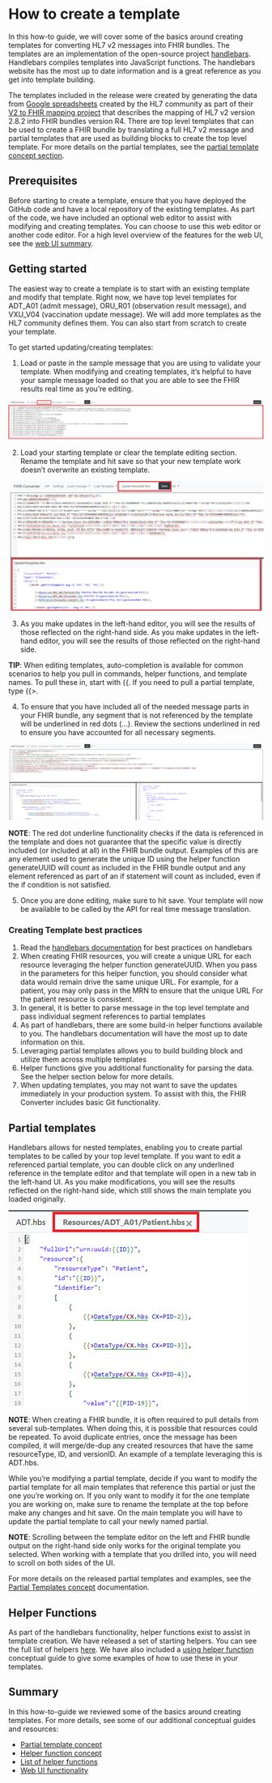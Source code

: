 # How to create a template

In this how-to guide, we will cover some of the basics around creating templates for converting HL7 v2 messages into FHIR bundles. The templates are an implementation of the open-source project [handlebars](https://handlebarsjs.com/). Handlebars compiles templates into JavaScript functions. The handlebars website has the most up to date information and is a great reference as you get into template building.

The templates included in the release were created by generating the data from [Google spreadsheets](https://docs.google.com/spreadsheets/d/1PaFYPSSq4oplTvw_4OgOn6h2Bs_CMvCAU9CqC4tPBgk) created by the HL7 community as part of their [V2 to FHIR mapping project](https://confluence.hl7.org/display/OO/2-To-FHIR+Project) that describes the mapping of HL7 v2 version 2.8.2 into FHIR bundles version R4. There are top level templates that can be used to create a FHIR bundle by translating a full HL7 v2 message and partial templates that are used as building blocks to create the top level template. For more details on the partial templates, see the [partial template concept section](partial-template-concept.md).

## Prerequisites

Before starting to create a template, ensure that you have deployed the GitHub code and have a local repository of the existing templates. As part of the code, we have included an optional web editor to assist with modifying and creating templates. You can choose to use this web editor or another code editor. For a high level overview of the features for the web UI, see the [web UI summary](web-ui-summary).

## Getting started

The easiest way to create a template is to start with an existing template and modify that template. Right now, we have top level templates for ADT_A01 (admit message), ORU_R01 (observation result message), and VXU_V04 (vaccination update message). We will add more templates as the HL7 community defines them. You can also start from scratch to create your template.

To get started updating/creating templates:

1. Load or paste in the sample message that you are using to validate your template. When modifying and creating templates, it’s helpful to have your sample message loaded so that you are able to see the FHIR results real time as you’re editing.

![load message](images/load-message.png)

2. Load your starting template or clear the template editing section. Rename the template and hit save so that your new template work doesn’t overwrite an existing template.

![load template](images/load-template.png)

3. As you make updates in the left-hand editor, you will see the results of those reflected on the right-hand side. As you make updates in the left-hand editor, you will see the results of those reflected on the right-hand side.


**TIP**: When editing templates, auto-completion is available for common scenarios to help you pull in commands, helper functions, and template names. To pull these in, start with {{. If you need to pull a partial template, type {{>.

4. To ensure that you have included all of the needed message parts in your FHIR bundle, any segment that is not referenced by the template will be underlined in red dots (…). Review the sections underlined in red to ensure you have accounted for all necessary segments.

![web UI](images/full-ui.png)


**NOTE**: The red dot underline functionality checks if the data is referenced in the template and does not guarantee that the specific value is directly included (or included at all) in the FHIR bundle output. Examples of this are any element used to generate the unique ID using the helper function generateUUID will count as included in the FHIR bundle output and any element referenced as part of an if statement will count as included, even if the if condition is not satisfied.

5. Once you are done editing, make sure to hit save. Your template will now be available to be called by the API for real time message translation.

### Creating Template best practices

1. Read the [handlebars documentation](https://handlebarsjs.com/guide/) for best practices on handlebars
1. When creating FHIR resources, you will create a unique URL for each resource leveraging the helper function generateUUID. When you pass in the parameters for this helper function, you should consider what data would remain drive the same unique URL. For example, for a patient, you may only pass in the MRN to ensure that the unique URL For the patient resource is consistent. 
1. In general, it is better to parse message in the top level template and pass individual segment references to partial templates
1. As part of handlebars, there are some build-in helper functions available to you. The handlebars documentation will have the most up to date information on this.
1. Leveraging partial templates allows you to build building block and utilize them across multiple templates
1. Helper functions give you additional functionality for parsing the data. See the helper section below for more details.
1. When updating templates, you may not want to save the updates immediately in your production system. To assist with this, the FHIR Converter includes basic Git functionality.

## Partial templates

Handlebars allows for nested templates, enabling you to create partial templates to be called by your top level template. If you want to edit a referenced partial template, you can double click on any underlined reference in the template editor and that template will open in a new tab in the left-hand UI. As you make modifications, you will see the results reflected on the right-hand side, which still shows the main template you loaded originally.

![edit partial template](images/partial-template-edit.png)

**NOTE**: When creating a FHIR bundle, it is often required to pull details from several sub-templates. When doing this, it is possible that resources could be repeated. To avoid duplicate entries, once the message has been compiled, it will merge/de-dup any created resources that have the same resourceType, ID, and versionID. An example of a template leveraging this is ADT.hbs.

While you’re modifying a partial template, decide if you want to modify the partial template for all main templates that reference this partial or just the one you’re working on. If you only want to modify it for the one template you are working on, make sure to rename the template at the top before make any changes and hit save. On the main template you will have to update the partial template to call your newly named partial.

**NOTE**: Scrolling between the template editor on the left and FHIR bundle output on the right-hand side only works for the original template you selected. When working with a template that you drilled into, you will need to scroll on both sides of the UI.

For more details on the released partial templates and examples, see the [Partial Templates concept](partial-template-concept.md) documentation.

## Helper Functions

As part of the handlebars functionality, helper functions exist to assist in template creation. We have released a set of starting helpers. You can see the full list of helpers [here](helper-functions-summary.md). We have also included a [using helper function](using-helpers-concept.md) conceptual guide to give some examples of how to use these in your templates.

## Summary

In this how-to-guide we reviewed some of the basics around creating templates. For more details, see some of our additional conceptual guides and resources:

- [Partial template concept](partial-template-concept.md)
- [Helper function concept](using-helpers-concept.md)
- [List of helper functions](helper-function-summary.md)
- [Web UI functionality](web-ui-summary.md)
